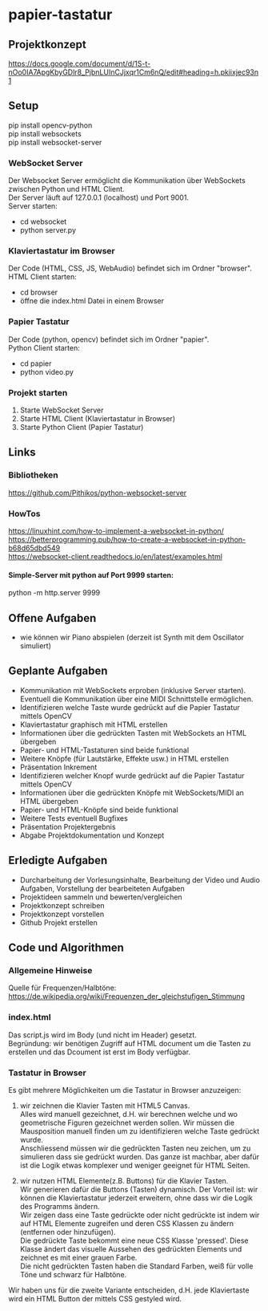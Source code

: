# papier-tastatur

## Projektkonzept
https://docs.google.com/document/d/1S-t-nOo0IA7ApgKbyGDlr8_PjbnLUInCJjxqr1Cm6nQ/edit#heading=h.pkiixjec93n1

## Setup
pip install opencv-python  
pip install websockets  
pip install websocket-server  

### WebSocket Server
Der Websocket Server ermöglicht die Kommunikation über WebSockets zwischen Python und HTML Client.  
Der Server läuft auf 127.0.0.1 (localhost) und Port 9001.  
Server starten:
- cd websocket
- python server.py

### Klaviertastatur im Browser
Der Code (HTML, CSS, JS, WebAudio) befindet sich im Ordner "browser".  
HTML Client starten:
- cd browser
- öffne die index.html Datei in einem Browser

### Papier Tastatur
Der Code (python, opencv) befindet sich im Ordner "papier".  
Python Client starten:
- cd papier
- python video.py

### Projekt starten
1. Starte WebSocket Server  
2. Starte HTML Client (Klaviertastatur in Browser)  
3. Starte Python Client (Papier Tastatur)

## Links

### Bibliotheken
https://github.com/Pithikos/python-websocket-server

### HowTos
https://linuxhint.com/how-to-implement-a-websocket-in-python/  
https://betterprogramming.pub/how-to-create-a-websocket-in-python-b68d65dbd549  
https://websocket-client.readthedocs.io/en/latest/examples.html  

#### Simple-Server mit python auf Port 9999 starten:
python -m http.server 9999

## Offene Aufgaben
- wie können wir Piano abspielen (derzeit ist Synth mit dem Oscillator simuliert)

## Geplante Aufgaben
- Kommunikation mit WebSockets erproben (inklusive Server starten). Eventuell die Kommunikation über eine MIDI Schnittstelle ermöglichen.
- Identifizieren welche Taste wurde gedrückt auf die Papier Tastatur mittels OpenCV
- Klaviertastatur graphisch mit HTML erstellen
- Informationen über die gedrückten Tasten mit WebSockets an HTML übergeben 
- Papier- und HTML-Tastaturen sind beide funktional
- Weitere Knöpfe (für Lautstärke, Effekte usw.) in HTML erstellen
- Präsentation Inkrement
- Identifizieren welcher Knopf wurde gedrückt auf die Papier Tastatur mittels OpenCV
- Informationen über die gedrückten Knöpfe mit WebSockets/MIDI an HTML übergeben 
- Papier- und HTML-Knöpfe sind beide funktional
- Weitere Tests eventuell Bugfixes
- Präsentation Projektergebnis
- Abgabe Projektdokumentation und Konzept


## Erledigte Aufgaben
- Durcharbeitung der Vorlesungsinhalte, Bearbeitung der Video und Audio Aufgaben, Vorstellung der bearbeiteten Aufgaben
- Projektideen sammeln und bewerten/vergleichen
- Projektkonzept schreiben
- Projektkonzept vorstellen
- Github Projekt erstellen

## Code und Algorithmen

### Allgemeine Hinweise
Quelle für Frequenzen/Halbtöne: https://de.wikipedia.org/wiki/Frequenzen_der_gleichstufigen_Stimmung

### index.html
Das script.js wird im Body (und nicht im Header) gesetzt.  
Begründung: wir benötigen Zugriff auf HTML document um die Tasten zu erstellen und das Dcoument ist erst im Body verfügbar.

### Tastatur in Browser
Es gibt mehrere Möglichkeiten um die Tastatur in Browser anzuzeigen:  

1. wir zeichnen die Klavier Tasten mit HTML5 Canvas.  
Alles wird manuell gezeichnet, d.H. wir berechnen welche und wo geometrische Figuren gezeichnet werden sollen. Wir müssen die Mausposition manuell finden um zu identifizieren welche Taste gedrückt wurde.  
Anschliessend müssen wir die gedrückten Tasten neu zeichen, um zu simulieren dass sie gedrückt wurden. Das ganze ist machbar, aber dafür ist die Logik etwas komplexer und weniger geeignet für HTML Seiten.  

2. wir nutzen HTML Elemente(z.B. Buttons) für die Klavier Tasten.  
Wir generieren dafür die Buttons (Tasten) dynamisch. Der Vorteil ist: wir können die Klaviertastatur jederzeit erweitern, ohne dass wir die Logik des Programms ändern.  
Wir zeigen dass eine Taste gedrückte oder nicht gedrückte ist indem wir auf HTML Elemente zugreifen und deren CSS Klassen zu ändern (entfernen oder hinzufügen).  
Die gedrückte Taste bekommt eine neue CSS Klasse 'pressed'. Diese Klasse ändert das visuelle Aussehen des gedrückten Elements und zeichnet es mit einer grauen Farbe.  
Die nicht gedrückten Tasten haben die Standard Farben, weiß für volle Töne und schwarz für Halbtöne.  

Wir haben uns für die zweite Variante entscheiden, d.H. jede Klaviertaste wird ein HTML Button der mittels CSS gestyled wird.
